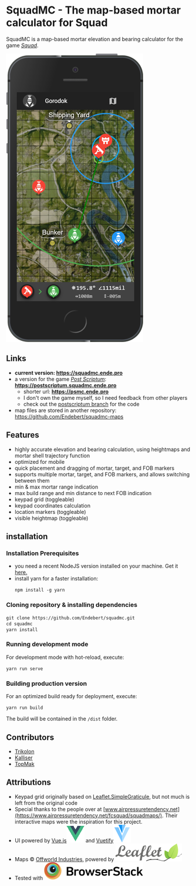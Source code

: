 # SquadMC - The map-based mortar calculator for Squad

SquadMC is a map-based mortar elevation and bearing calculator for the game [*Squad*](http://joinsquad.com/).

![IPhone 5 Screenshot](./public/img/iphone_screenshot.png)

## Links

 * **current version: https://squadmc.ende.pro**
 * a version for the game [*Post Scriptum*](http://postscriptumgame.com/): **https://postscriptum.squadmc.ende.pro**
   * shorter url: **https://psmc.ende.pro**
   * I don't own the game myself, so I need feedback from other players
   * check out the [postscriptum branch](https://github.com/Endebert/squadmc/tree/postscriptum) for the code
 * map files are stored in another repository: https://github.com/Endebert/squadmc-maps
## Features
 * highly accurate elevation and bearing calculation, using heightmaps and mortar shell trajectory function
 * optimized for mobile
 * quick placement and dragging of mortar, target, and FOB markers
 * supports multiple mortar, target, and FOB markers, and allows switching between them
 * min & max mortar range indication
 * max build range and min distance to next FOB indication
 * keypad grid (toggleable)
 * keypad coordinates calculation
 * location markers (toggleable)
 * visible heightmap (toggleable)


## installation

### Installation Prerequisites

 * you need a recent NodeJS version installed on your machine. Get it [here.](https://nodejs.org/en/)
 * install yarn for a faster installation:
   ```
   npm install -g yarn
   ```

### Cloning repository & installing dependencies

```
git clone https://github.com/Endebert/squadmc.git
cd squadmc
yarn install
``` 

### Running development mode

For development mode with hot-reload, execute:
```
yarn run serve
```

### Building production version

For an optimized build ready for deployment, execute: 
```
yarn run build
```
The build will be contained in the `/dist` folder.

## Contributors
 * [Trikolon](https://github.com/Trikolon)
 * [Kalliser](https://github.com/Kalliser)
 * [TopMak](https://github.com/TopMak)

## Attributions
 * Keypad grid originally based on [Leaflet.SimpleGraticule](https://github.com/ablakey/Leaflet.SimpleGraticule), but not much is left from the original code
 * Special thanks to the people over at [www.airpressuretendency.net](https://www.airpressuretendency.net/fcsquad/squadmaps/). Their interactive maps were the inspiration for this project.
 * UI powered by [Vue.js![Vue.js](./public/img/logos/logo_vuejs.png)](https://vuejs.org/) and [Vuetify![Vue.js](./public/img/logos/logo_vuetify.png)](http://vuetifyjs.com/)
 * Maps © [Offworld Industries](http://joinsquad.com/), powered by [![Leaflet](./public/img/logos/logo_leaflet.png)](https://leafletjs.com/)
 * Tested with [![BrowserStack](./public/img/logos/logo_browserstack.png)](https://www.browserstack.com/)
